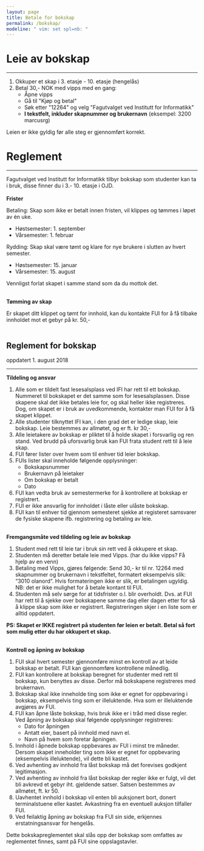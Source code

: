 ```yaml
---
layout: page
title: Betale for bokskap
permalink: /bokskap/
modeline: " vim: set spl=nb: "
---
```


# Leie av bokskap

---

1. Okkuper et skap i 3. etasje - 10. etasje (hengelås)
2. Betal 30,- NOK med vipps med en gang:
    * Åpne vipps
    * Gå til "Kjøp og betal"
    * Søk etter "12264" og velg "Fagutvalget ved Institutt for Informatikk"
    * **I tekstfelt, inkluder skapnummer og brukernavn** (eksempel: 3200
      marcusrg)

Leien er ikke gyldig før alle steg er gjennomført korrekt.

# Reglement

---

Fagutvalget ved Institutt for Informatikk tilbyr bokskap som studenter kan ta
i bruk, disse finner du i 3.- 10. etasje i OJD. <br><br> **Frister**

Betaling: Skap som ikke er betalt innen fristen, vil klippes og tømmes i løpet
av én uke.
* Høstsemester: 1. september
* Vårsemester: 1. februar

Rydding: Skap skal være tømt og klare for nye brukere i slutten av hvert
semester.
* Høstsemester: 15. januar
* Vårsemester: 15. august

Vennligst forlat skapet i samme stand som da du mottok det. <br><br>

**Tømming av skap**

Er skapet ditt klippet og tømt for innhold, kan du kontakte FUI for å få
tilbake innholdet mot et gebyr på kr. 50,- <br><br>

## Reglement for bokskap

oppdatert 1. august 2018

---

**Tildeling og ansvar**
1. Alle som er tildelt fast lesesalsplass ved IFI har rett til ett bokskap.
   Nummeret til bokskapet er det samme som for lesesalsplassen. Disse skapene
   skal det ikke betales leie for, og skal heller ikke registreres. Dog, om
   skapet er i bruk av uvedkommende, kontakter man FUI for å få skapet klippet.
2. Alle studenter tilknyttet IFI kan, i den grad det er ledige skap, leie
   bokskap. Leie bestemmes av allmøtet, og er ft. kr 30,-
3. Alle leietakere av bokskap er pliktet til å holde skapet i forsvarlig og ren
   stand. Ved brudd på uforsvarlig bruk kan FUI frata student rett til å leie
   skap.
4. FUI fører lister over hvem som til enhver tid leier bokskap.
5. FUIs lister skal inneholde følgende opplysninger:
    * Bokskapsnummer
    * Brukernavn på leietaker
    * Om bokskap er betalt
    * Dato
6. FUI kan vedta bruk av semestermerke for å kontrollere at bokskap er
   registrert.
7. FUI er ikke ansvarlig for innholdet i låste eller ulåste bokskap.
8. FUI kan til enhver tid gjennom semesteret sjekke at registeret samsvarer de
   fysiske skapene ifb. registrering og betaling av leie. <br><br>

**Fremgangsmåte ved tildeling og leie av bokskap**
1. Student med rett til leie tar i bruk sin rett ved å okkupere et skap.
2. Studenten må deretter betale leie med Vipps. (har du ikke vipps? Få hjelp av
   en venn)
3. Betaling med Vipps, gjøres følgende: Send 30,- kr til nr. 12264 med
   skapnummer og brukernavn i tekstfeltet, formatert eksempelvis slik: “3010
   olanord”. Hvis formateringen ikke er slik, er betalingen ugyldig. NB: det er
   ikke mulighet for å betale kontant til FUI.
4. Studenten må selv sørge for at tidsfrister o.l. blir overholdt. Dvs. at FUI
   har rett til å sjekke over bokskapene samme dag eller dagen etter for så
   å klippe skap som ikke er registrert. Registreringen skjer i en liste som er
   alltid oppdatert.

**PS: Skapet er IKKE registrert på studenten før leien er betalt. Betal så fort
som mulig etter du har okkupert et skap.** <br><br>

**Kontroll og åpning av bokskap**
1. FUI skal hvert semester gjennomføre minst en kontroll av at leide bokskap er
   betalt. FUI kan gjennomføre kontrollene månedlig.
2. FUI kan kontrollere at bokskap beregnet for studenter med rett til bokskap,
   kun benyttes av disse. Derfor må bokskapene registreres med brukernavn.
3. Bokskap skal ikke inneholde ting som ikke er egnet for oppbevaring
   i bokskap, eksempelvis ting som er illeluktende. Hva som er illeluktende
   avgjøres av FUI.
4. FUI kan åpne låste bokskap, hvis bruk ikke er i tråd med disse regler. Ved
   åpning av bokskap skal følgende opplysninger registreres:
    * Dato for åpningen
    * Antatt eier, basert på innhold med navn el.
    * Navn på hvem som foretar åpningen.
5. Innhold i åpnede bokskap oppbevares av FUI i minst tre måneder. Dersom
   skapet inneholder ting som ikke er egnet for oppbevaring (eksempelvis
   illeluktende), vil dette bli kastet.
6. Ved avhenting av innhold fra låst bokskap må det forevises godkjent
   legitimasjon.
7. Ved avhenting av innhold fra låst bokskap der regler ikke er fulgt, vil det
   bli avkrevd et gebyr iht. gjeldende satser. Satsen bestemmes av allmøtet,
   ft. kr 50.
8. Uavhentet innhold i bokskap vil enten bli auksjonert bort, donert
   terminalstuene eller kastet. Avkastning fra en eventuell auksjon tilfaller
   FUI.
9. Ved feilaktig åpning av bokskap fra FUI sin side, erkjennes
   erstatningsansvar for hengelås.

Dette bokskapreglementet skal slås opp der bokskap som omfattes av reglementet
finnes, samt på FUI sine oppslagstavler.

